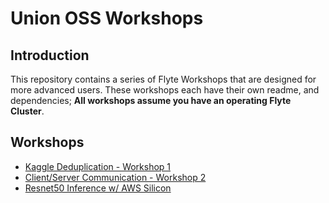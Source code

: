 # Union OSS Workshops

## Introduction
This repository contains a series of Flyte Workshops that are designed for more advanced users.
These workshops each have their own readme, and dependencies; **All workshops assume you have an operating Flyte Cluster**.

## Workshops
- [Kaggle Deduplication - Workshop 1](workshop_1_kaggle_data_processing/README.md)
- [Client/Server Communication - Workshop 2](workshop_2_client_server_comm/README.md)
- [Resnet50 Inference w/ AWS Silicon](workshop_aws_silicon/README.md)